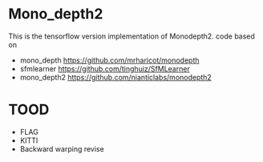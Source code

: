 # Mono_depth2
This is the tensorflow version implementation of Monodepth2.
code based on
- mono_depth  https://github.com/mrharicot/monodepth
- sfmlearner  https://github.com/tinghuiz/SfMLearner
- mono_depth2 https://github.com/nianticlabs/monodepth2

# TOOD
- FLAG
- KITTI
- Backward warping revise
